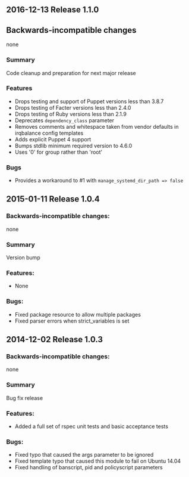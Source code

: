 ## 2016-12-13 Release 1.1.0

## Backwards-incompatible changes

none

### Summary

Code cleanup and preparation for next major release

### Features

- Drops testing and support of Puppet versions less than 3.8.7
- Drops testing of Facter versions less than 2.4.0
- Drops testing of Ruby versions less than 2.1.9
- Deprecates `dependency_class` parameter
- Removes comments and whitespace taken from vendor defaults in irqbalance config
  templates
- Adds explicit Puppet 4 support
- Bumps stdlib minimum required version to 4.6.0
- Uses '0' for group rather than 'root'

### Bugs

- Provides a workaround to #1 with `manage_systemd_dir_path => false`

## 2015-01-11 Release 1.0.4

### Backwards-incompatible changes:

none

### Summary

Version bump

### Features:

- None

### Bugs:

- Fixed package resource to allow multiple packages
- Fixed parser errors when strict_variables is set

## 2014-12-02 Release 1.0.3

### Backwards-incompatible changes:

none

### Summary

Bug fix release

### Features:

- Added a full set of rspec unit tests and basic acceptance tests

### Bugs:

- Fixed typo that caused the args parameter to be ignored
- Fixed template typo that caused this module to fail on Ubuntu 14.04
- Fixed handling of banscript, pid and policyscript parameters

